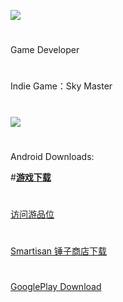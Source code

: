 ![](http://q3.qlogo.cn/g?b=qq&k=ZjZE1ydmvsexynVx2aibqlA&s=100&t=1481133217)
# 
Game Developer
# 
Indie Game：Sky Master
# 
![](http://ww2.sinaimg.cn/mw690/a15793cfgw1fako6gpcnbj20sg0dwwk0.jpg)
#
Android Downloads:

#[**游戏下载**](http://s3.nie.netease.com/hxs1-ypw/apk/a63b0036bddd11e6944a525400b35fa1.apk)
#
[访问游品位](http://m.ypw.163.com/share/games/MDAwMDAwMzkyNw==)
#
[Smartisan 锤子商店下载](http://app-img.smartisanos.cn/download/download.html?dl=http://res.smartisanos.cn/appstore-oss/com.LiuYizhou.SkyMaster/apk/B47C6194367901A3C1199962EF4ECA34.apk?)
# 
[GooglePlay Download](https://play.google.com/store/apps/details?id=com.LiuYizhou.SkyMaster)
# 
# 
# 
# 